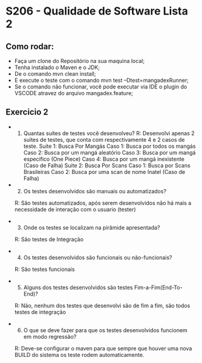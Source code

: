 # S206 - Qualidade de Software Lista 2

## Como rodar:
 - Faça um clone do Repositório na sua maquina local;
 - Tenha instalado o Maven e o JDK;
 - De o comando mvn clean install;
 - E execute o teste com o comando mvn test –Dtest=mangadexRunner;
 - Se o comando não funcionar, você pode executar via IDE o plugin do VSCODE atravez do arquivo mangadex.feature;

## Exercicio 2
 - 1. Quantas suítes de testes você desenvolveu?
   R: Desenvolvi apenas 2 suítes de testes, que conta com respectivamente 4 e 2 casos de teste.
   Suite 1: Busca Por Mangás
     Caso 1: Busca por todos os mangás
     Caso 2: Busca por um mangá aleatório
     Caso 3: Busca por um mangá especifico (One Piece)
     Caso 4: Busca por um mangá inexistente (Caso de Falha)
   Suite 2: Busca Por Scans
     Caso 1: Busca por Scans  Brasileiras
     Caso 2: Busca por uma scan de nome Inatel (Caso de Falha)
 
 - 2. Os testes desenvolvidos são manuais ou automatizados?
 
   R: São testes automatizados, após serem desenvolvidos não há mais a necessidade de interação com o usuario (tester)
 
 - 3. Onde os testes se localizam na pirâmide apresentada?
 
   R: São testes de Integração
   
 - 4. Os testes desenvolvidos são funcionais ou não-funcionais?
 
   R: São testes funcionais
 
 - 5. Alguns dos testes desenvolvidos são testes Fim-a-Fim(End-To-End)?
 
   R: Não, nenhum dos testes que desenvolvi são de fim a fim, são todos testes de integração
 
 - 6. O que se deve fazer para que os testes desenvolvidos funcionem em modo regressão?
 
   R: Deve-se configurar o maven para que sempre que houver uma nova BUILD do sistema os teste rodem automaticamente.

